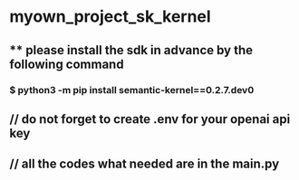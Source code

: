 # myown_project_sk_kernel

## ** please install the sdk in advance by the following command
### $ python3 -m pip install semantic-kernel==0.2.7.dev0

## // do not forget to create .env for your openai api key
## // all the codes what needed are in the main.py
